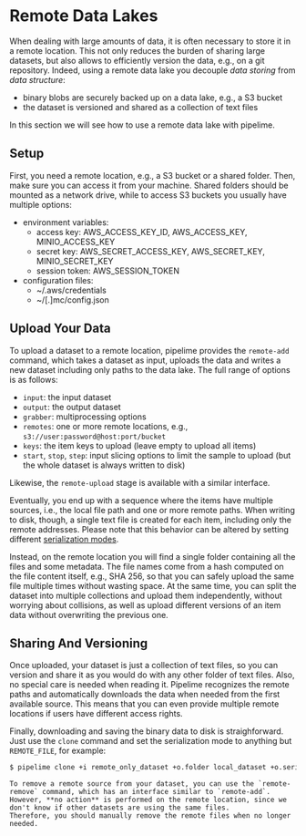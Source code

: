# Remote Data Lakes

When dealing with large amounts of data, it is often necessary to store it in a remote location.
This not only reduces the burden of sharing large datasets, but also allows to efficiently version the data, e.g., on a git repository.
Indeed, using a remote data lake you decouple *data storing* from *data structure*:
* binary blobs are securely backed up on a data lake, e.g., a S3 bucket
* the dataset is versioned and shared as a collection of text files

In this section we will see how to use a remote data lake with pipelime.

## Setup

First, you need a remote location, e.g., a S3 bucket or a shared folder.
Then, make sure you can access it from your machine.
Shared folders should be mounted as a network drive, while to access S3 buckets you usually have multiple options:
- environment variables:
  * access key: AWS_ACCESS_KEY_ID, AWS_ACCESS_KEY, MINIO_ACCESS_KEY
  * secret key: AWS_SECRET_ACCESS_KEY, AWS_SECRET_KEY, MINIO_SECRET_KEY
  * session token: AWS_SESSION_TOKEN
- configuration files:
  * ~/.aws/credentials
  * ~/[.]mc/config.json

## Upload Your Data

To upload a dataset to a remote location, pipelime provides the `remote-add` command, which takes a dataset as input, uploads the data and writes a new dataset including only paths to the data lake. The full range of options is as follows:
- `input`: the input dataset
- `output`: the output dataset
- `grabber`: multiprocessing options
- `remotes`: one or more remote locations, e.g., `s3://user:password@host:port/bucket`
- `keys`: the item keys to upload (leave empty to upload all items)
- `start`, `stop`, `step`: input slicing options to limit the sample to upload (but the whole dataset is always written to disk)

Likewise, the `remote-upload` stage is available with a similar interface.

Eventually, you end up with a sequence where the items have multiple sources, i.e., the local file path and one or more remote paths. When writing to disk, though, a single text file is created for each item, including only the remote addresses.
Please note that this behavior can be altered by setting different [serialization modes](../sequences/items.md#serialization-modes).

Instead, on the remote location you will find a single folder containing all the files and some metadata.
The file names come from a hash computed on the file content itself, e.g., SHA 256, so that you can safely upload the same file multiple times without wasting space.
At the same time, you can split the dataset into multiple collections and upload them independently, without worrying about collisions,
as well as upload different versions of an item data without overwriting the previous one.

## Sharing And Versioning

Once uploaded, your dataset is just a collection of text files, so you can version and share it as you would do with any other folder of text files.
Also, no special care is needed when reading it. Pipelime recognizes the remote paths and automatically downloads the data when needed from the first available source. This means that you can even provide multiple remote locations if users have different access rights.

Finally, downloading and saving the binary data to disk is straighforward.
Just use the `clone` command and set the serialization mode to anything but `REMOTE_FILE`, for example:

```bash
$ pipelime clone +i remote_only_dataset +o.folder local_dataset +o.serialization.override.CREATE_NEW_FILE null
```

```{attention}
To remove a remote source from your dataset, you can use the `remote-remove` command, which has an interface similar to `remote-add`.
However, **no action** is performed on the remote location, since we don't know if other datasets are using the same files.
Therefore, you should manually remove the remote files when no longer needed.
```
